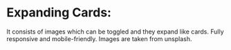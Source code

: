 # Expanding Cards:
It consists of images which can be toggled and they expand like cards.
Fully responsive and mobile-friendly.
Images are taken from unsplash.

